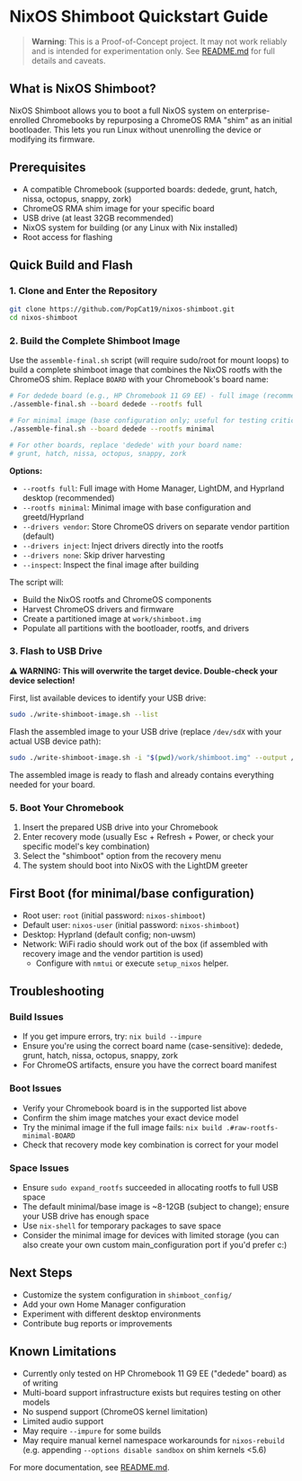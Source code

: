 # NixOS Shimboot Quickstart Guide

> **Warning**: This is a Proof-of-Concept project. It may not work reliably and is intended for experimentation only. See [README.md](README.md) for full details and caveats.

## What is NixOS Shimboot?

NixOS Shimboot allows you to boot a full NixOS system on enterprise-enrolled Chromebooks by repurposing a ChromeOS RMA "shim" as an initial bootloader. This lets you run Linux without unenrolling the device or modifying its firmware.

## Prerequisites

- A compatible Chromebook (supported boards: dedede, grunt, hatch, nissa, octopus, snappy, zork)
- ChromeOS RMA shim image for your specific board
- USB drive (at least 32GB recommended)
- NixOS system for building (or any Linux with Nix installed)
- Root access for flashing

## Quick Build and Flash

### 1. Clone and Enter the Repository

```bash
git clone https://github.com/PopCat19/nixos-shimboot.git
cd nixos-shimboot
```

### 2. Build the Complete Shimboot Image

Use the `assemble-final.sh` script (will require sudo/root for mount loops) to build a complete shimboot image that combines the NixOS rootfs with the ChromeOS shim. Replace `BOARD` with your Chromebook's board name:

```bash
# For dedede board (e.g., HP Chromebook 11 G9 EE) - full image (recommended)
./assemble-final.sh --board dedede --rootfs full

# For minimal image (base configuration only; useful for testing critical configurations)
./assemble-final.sh --board dedede --rootfs minimal

# For other boards, replace 'dedede' with your board name:
# grunt, hatch, nissa, octopus, snappy, zork
```

**Options:**
- `--rootfs full`: Full image with Home Manager, LightDM, and Hyprland desktop (recommended)
- `--rootfs minimal`: Minimal image with base configuration and greetd/Hyprland
- `--drivers vendor`: Store ChromeOS drivers on separate vendor partition (default)
- `--drivers inject`: Inject drivers directly into the rootfs
- `--drivers none`: Skip driver harvesting
- `--inspect`: Inspect the final image after building

The script will:
- Build the NixOS rootfs and ChromeOS components
- Harvest ChromeOS drivers and firmware
- Create a partitioned image at `work/shimboot.img`
- Populate all partitions with the bootloader, rootfs, and drivers

### 3. Flash to USB Drive

**⚠️ WARNING: This will overwrite the target device. Double-check your device selection!**

First, list available devices to identify your USB drive:

```bash
sudo ./write-shimboot-image.sh --list
```

Flash the assembled image to your USB drive (replace `/dev/sdX` with your actual USB device path):

```bash
sudo ./write-shimboot-image.sh -i "$(pwd)/work/shimboot.img" --output /dev/sdX
```

The assembled image is ready to flash and already contains everything needed for your board.

### 5. Boot Your Chromebook

1. Insert the prepared USB drive into your Chromebook
2. Enter recovery mode (usually Esc + Refresh + Power, or check your specific model's key combination)
3. Select the "shimboot" option from the recovery menu
4. The system should boot into NixOS with the LightDM greeter

## First Boot (for minimal/base configuration)

- Root user: `root` (initial password: `nixos-shimboot`)
- Default user: `nixos-user` (initial password: `nixos-shimboot`)
- Desktop: Hyprland (default config; non-uwsm)
- Network: WiFi radio should work out of the box (if assembled with recovery image and the vendor partition is used)
    - Configure with `nmtui` or execute `setup_nixos` helper.

## Troubleshooting

### Build Issues
- If you get impure errors, try: `nix build --impure`
- Ensure you're using the correct board name (case-sensitive): dedede, grunt, hatch, nissa, octopus, snappy, zork
- For ChromeOS artifacts, ensure you have the correct board manifest

### Boot Issues
- Verify your Chromebook board is in the supported list above
- Confirm the shim image matches your exact device model
- Try the minimal image if the full image fails: `nix build .#raw-rootfs-minimal-BOARD`
- Check that recovery mode key combination is correct for your model

### Space Issues
- Ensure `sudo expand_rootfs` succeeded in allocating rootfs to full USB space
- The default minimal/base image is ~8-12GB (subject to change); ensure your USB drive has enough space
- Use `nix-shell` for temporary packages to save space
- Consider the minimal image for devices with limited storage (you can also create your own custom main_configuration port if you'd prefer c:)

## Next Steps

- Customize the system configuration in `shimboot_config/`
- Add your own Home Manager configuration
- Experiment with different desktop environments
- Contribute bug reports or improvements

## Known Limitations

- Currently only tested on HP Chromebook 11 G9 EE ("dedede" board) as of writing
- Multi-board support infrastructure exists but requires testing on other models
- No suspend support (ChromeOS kernel limitation)
- Limited audio support
- May require `--impure` for some builds
- May require manual kernel namespace workarounds for `nixos-rebuild` (e.g. appending `--options disable sandbox` on shim kernels <5.6)

For more documentation, see [README.md](README.md).